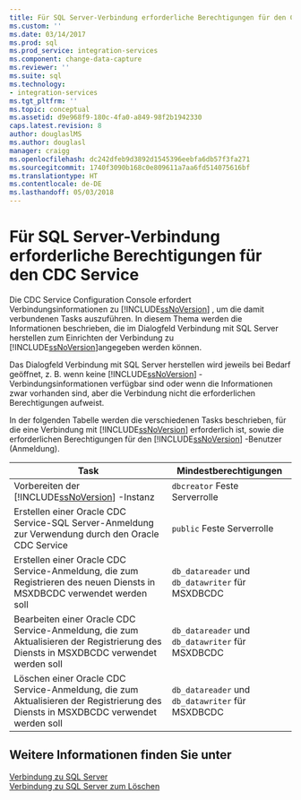 ```yaml
---
title: Für SQL Server-Verbindung erforderliche Berechtigungen für den CDC Service | Microsoft-Dokumentation
ms.custom: ''
ms.date: 03/14/2017
ms.prod: sql
ms.prod_service: integration-services
ms.component: change-data-capture
ms.reviewer: ''
ms.suite: sql
ms.technology:
- integration-services
ms.tgt_pltfrm: ''
ms.topic: conceptual
ms.assetid: d9e968f9-180c-4fa0-a849-98f2b1942330
caps.latest.revision: 8
author: douglaslMS
ms.author: douglasl
manager: craigg
ms.openlocfilehash: dc242dfeb9d3892d1545396eebfa6db57f3fa271
ms.sourcegitcommit: 1740f3090b168c0e809611a7aa6fd514075616bf
ms.translationtype: HT
ms.contentlocale: de-DE
ms.lasthandoff: 05/03/2018
---
```

# <a name="sql-server-connection-required-permissions-for-the-cdc-service"></a>Für SQL Server-Verbindung erforderliche Berechtigungen für den CDC Service
  Die CDC Service Configuration Console erfordert Verbindungsinformationen zu [!INCLUDE[ssNoVersion](../../includes/ssnoversion-md.md)] , um die damit verbundenen Tasks auszuführen. In diesem Thema werden die Informationen beschrieben, die im Dialogfeld Verbindung mit SQL Server herstellen zum Einrichten der Verbindung zu [!INCLUDE[ssNoVersion](../../includes/ssnoversion-md.md)]angegeben werden können.  
  
 Das Dialogfeld Verbindung mit SQL Server herstellen wird jeweils bei Bedarf geöffnet, z. B. wenn keine [!INCLUDE[ssNoVersion](../../includes/ssnoversion-md.md)] -Verbindungsinformationen verfügbar sind oder wenn die Informationen zwar vorhanden sind, aber die Verbindung nicht die erforderlichen Berechtigungen aufweist.  
  
 In der folgenden Tabelle werden die verschiedenen Tasks beschrieben, für die eine Verbindung mit [!INCLUDE[ssNoVersion](../../includes/ssnoversion-md.md)] erforderlich ist, sowie die erforderlichen Berechtigungen für den [!INCLUDE[ssNoVersion](../../includes/ssnoversion-md.md)] -Benutzer (Anmeldung).  
  
|Task|Mindestberechtigungen|  
|----------|-------------------------|  
|Vorbereiten der [!INCLUDE[ssNoVersion](../../includes/ssnoversion-md.md)] -Instanz|`dbcreator` Feste Serverrolle|  
|Erstellen einer Oracle CDC Service-SQL Server-Anmeldung zur Verwendung durch den Oracle CDC Service|`public` Feste Serverrolle|  
|Erstellen einer Oracle CDC Service-Anmeldung, die zum Registrieren des neuen Diensts in MSXDBCDC verwendet werden soll|`db_datareader` und `db_datawriter` für MSXDBCDC|  
|Bearbeiten einer Oracle CDC Service-Anmeldung, die zum Aktualisieren der Registrierung des Diensts in MSXDBCDC verwendet werden soll|`db_datareader` und `db_datawriter` für MSXDBCDC|  
|Löschen einer Oracle CDC Service-Anmeldung, die zum Aktualisieren der Registrierung des Diensts in MSXDBCDC verwendet werden soll|`db_datareader` und `db_datawriter` für MSXDBCDC|  
  
## <a name="see-also"></a>Weitere Informationen finden Sie unter  
 [Verbindung zu SQL Server](../../integration-services/change-data-capture/connection-to-sql-server.md)   
 [Verbindung zu SQL Server zum Löschen](../../integration-services/change-data-capture/connection-to-sql-server-for-delete.md)  
  
  
